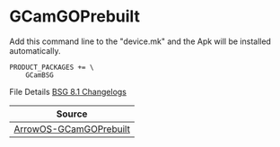 # GCamGOPrebuilt

Add this command line to the "device.mk" and the Apk will be installed automatically.

```
PRODUCT_PACKAGES += \
    GCamBSG
```

File Details [BSG 8.1 Changelogs](https://www.celsoazevedo.com/files/android/google-camera/dev-bsg/f/dl88/)

| Source |
| ------ |
| [ArrowOS-GCamGOPrebuilt](https://github.com/ArrowOS-Devices/android_packages_apps_GCamGOPrebuilt/) |